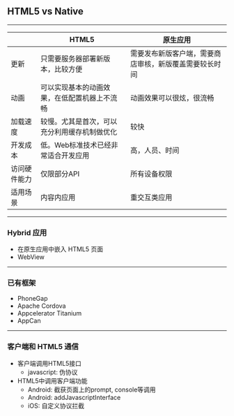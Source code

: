 ## HTML5 vs Native

---

<style>
.reveal table {font-size: 0.8em}
.reveal table td,.reveal table th {padding: 0.5em}
.reveal table td:first-child {white-space:nowrap}
</style>

|  | HTML5 | 原生应用 |
|--------------|----------------------|----------------------|
| 更新 | 只需要服务器部署新版本，比较方便 | 需要发布新版客户端，需要商店审核，新版覆盖需要较长时间 |
| 动画 | 可以实现基本的动画效果，在低配置机器上不流畅 | 动画效果可以很炫，很流畅 |
| 加载速度 | 较慢。尤其是首次，可以充分利用缓存机制做优化 | 较快 |
| 开发成本 | 低。Web标准技术已经非常适合开发应用 | 高，人员、时间 |
| 访问硬件能力 | 仅限部分API | 所有设备权限 |
| 适用场景 | 内容内应用 | 重交互类应用 |

---

### Hybrid 应用

* 在原生应用中嵌入 HTML5 页面
* WebView

---

### 已有框架

* PhoneGap
* Apache Cordova
* Appcelerator Titanium
* AppCan

---

### 客户端和 HTML5 通信

* 客户端调用HTML5接口
    * javascript: 伪协议
* HTML5中调用客户端功能
    * Android: 截获页面上的prompt, console等调用
    * Android: addJavascriptInterface
    * iOS: 自定义协议拦截
